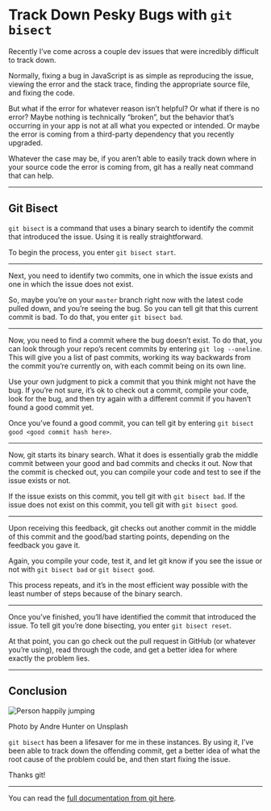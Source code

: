 # Track Down Pesky Bugs with `git bisect`

Recently I’ve come across a couple dev issues that were incredibly difficult to track down.

Normally, fixing a bug in JavaScript is as simple as reproducing the issue, viewing the error and the stack trace, finding the appropriate source file, and fixing the code.

But what if the error for whatever reason isn’t helpful? Or what if there is no error? Maybe nothing is technically “broken”, but the behavior that’s occurring in your app is not at all what you expected or intended. Or maybe the error is coming from a third-party dependency that you recently upgraded.

Whatever the case may be, if you aren’t able to easily track down where in your source code the error is coming from, git has a really neat command that can help.

---

## Git Bisect

`git bisect` is a command that uses a binary search to identify the commit that introduced the issue. Using it is really straightforward.

To begin the process, you enter `git bisect start`.

---

Next, you need to identify two commits, one in which the issue exists and one in which the issue does not exist.

So, maybe you’re on your `master` branch right now with the latest code pulled down, and you’re seeing the bug. So you can tell git that this current commit is bad. To do that, you enter `git bisect bad`.

---

Now, you need to find a commit where the bug doesn’t exist. To do that, you can look through your repo’s recent commits by entering `git log --oneline`. This will give you a list of past commits, working its way backwards from the commit you’re currently on, with each commit being on its own line.

Use your own judgment to pick a commit that you think might not have the bug. If you’re not sure, it’s ok to check out a commit, compile your code, look for the bug, and then try again with a different commit if you haven’t found a good commit yet.

Once you’ve found a good commit, you can tell git by entering `git bisect good <good commit hash here>`.

---

Now, git starts its binary search. What it does is essentially grab the middle commit between your good and bad commits and checks it out. Now that the commit is checked out, you can compile your code and test to see if the issue exists or not.

If the issue exists on this commit, you tell git with `git bisect bad`. If the issue does not exist on this commit, you tell git with `git bisect good`.

---

Upon receiving this feedback, git checks out another commit in the middle of this commit and the good/bad starting points, depending on the feedback you gave it.

Again, you compile your code, test it, and let git know if you see the issue or not with `git bisect bad` or `git bisect good`.

This process repeats, and it’s in the most efficient way possible with the least number of steps because of the binary search.

---

Once you’ve finished, you’ll have identified the commit that introduced the issue. To tell git you’re done bisecting, you enter `git bisect reset`.

At that point, you can go check out the pull request in GitHub (or whatever you’re using), read through the code, and get a better idea for where exactly the problem lies.

---

## Conclusion

![Person happily jumping](https://miro.medium.com/max/6016/0*IaTCMflAptMyBjrR)
<figcaption>Photo by Andre Hunter on Unsplash</figcaption>

`git bisect` has been a lifesaver for me in these instances. By using it, I’ve been able to track down the offending commit, get a better idea of what the root cause of the problem could be, and then start fixing the issue.

Thanks git!

---

You can read the [full documentation from git here](https://git-scm.com/docs/git-bisect).
